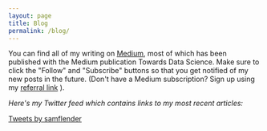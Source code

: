 ```yaml
---
layout: page
title: Blog
permalink: /blog/
---
```


You can find all of my writing on [Medium](https://medium.com/@samuel.flender), most of which has been published with the Medium publication Towards Data Science. Make sure to click the "Follow" and "Subscribe" buttons so that you get notified of my new posts in the future. (Don't have a Medium subscription? Sign up using my [referral link](https://medium.com/@samuel.flender/membership) ).

*Here's my Twitter feed which contains links to my most recent articles:*

<a class="twitter-timeline" href="https://twitter.com/samflender?ref_src=twsrc%5Etfw">Tweets by samflender</a> <script async src="https://platform.twitter.com/widgets.js" charset="utf-8"></script>